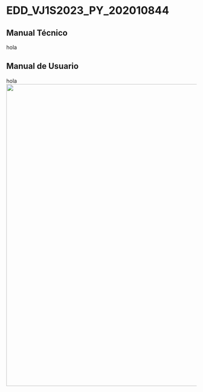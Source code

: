 ﻿# EDD_VJ1S2023_PY_202010844
## Manual Técnico
hola
## Manual de Usuario
hola
<br>
<img align='center' src="https://github.com/K-Giron/EDD_VJ1S2023_PY_202010844/assets/68490914/86a7c292-0c9a-4e38-b455-4a9e3f030258" width="800"><br>
